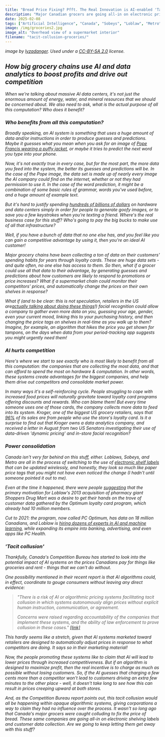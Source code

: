 ```yaml
---
title: "Bread Price Fixing? Pfft. The Real Innovation is AI-enabled 'Tacit Collusion'" 
description: "Major Canadian grocers are going all-in on electronic price tags, dynamic pricing, and AI. Should we be concerned?"
date: 2025-02-08
tags: ["Artificial Intelligence", "Canada", "Sobeys", "Loblaw", "Metro", "Groceries", "Food Prices", "Price Fixing", "Tacit Collusion", "Competition Bureau", "Facial Recognition", "Kroger"]
image: /img/groceries2.jpg
image_alt: "Overhead view of a supermarket interior"
filename: "tacit-collusion-groceries/"
---
```

<i>image by <a href="https://flickr.com/photos/lyza/" target="_blank">lyzadanger</a>. Used under a <a href="https://creativecommons.org/licenses/by-sa/2.0/" target="_blank">CC-BY-SA 2.0</a> license.

## How big grocery chains use AI and data analytics to boost profits and drive out competition

When we're talking about massive AI data centers, it's not just the enormous amount of energy, water, and mineral resources that we should be concerned about. We also need to ask, what is the actual purpose of all this computation? Who does it benefit?

### Who benefits from all this computation?

Broadly speaking, an AI system is something that uses a huge amount of data and/or instructions in order to produce guesses and predictions. Maybe it guesses what you mean when you ask for an image of <a href="https://www.buzzfeednews.com/article/chrisstokelwalker/pope-puffy-jacket-ai-midjourney-image-creator-interview" target="_blank">Pope Francis wearing a puffy jacket</a>, or maybe it tries to predict the next word you type into your phone.

Now, it's not exactly true in *every* case, but for the most part, the more data you feed into the system, the better its guesses and predictions will be. In the case of the Pope image, the data set is made up of nearly every image the AI company could find on the internet, whether or not they had permission to use it. In the case of the word prediction, it might be a combination of some basic rules of grammar, words you've used before, and a huge amount of example text.

But it's hard to justify spending <a href="https://www.businessinsider.com/big-tech-ai-capex-spend-meta-google-amazon-microsoft-earnings-2025-2" target="_blank">*hundreds of billions of dollars*</a> on hardware and data centers simply in order for people to generate goofy images, or to save you a few keystrokes when you're texting a friend. Where's the real business case for this stuff? Who's going to pay the big bucks to make use of all that infrastructure?

Well, if you have a bunch of data that no one else has, and you feel like you can gain a competitive advantage by using it, then you're an ideal AI customer!

Major grocery chains have been collecting a ton of data on their customers' spending habits for years through loyalty cards. These are huge data sets - and quite often, no one else has access to them. So then, what if a grocer could use all that data to their advantage, by generating guesses and predictions about how customers are likely to respond to promotions or price increases? What if a supermarket chain could monitor their competitors' prices, and automatically change the prices on their own shelves in response?

What if (and to be clear: this is not speculation, retailers in the US are<a href="https://www.warren.senate.gov/newsroom/press-releases/warren-casey-investigate-krogers-use-of-digital-price-tags-warn-of-grocery-giants-surge-pricing-causing-price-gouging-and-hurting-consumers" target="_blank">actually talking about doing these things</a>!) facial recognition could allow a company to gather even *more* data on you, guessing your age, gender, even your current mood, linking this to your purchasing history, and then changing the price tags on shelves in real-time as you walk up to them? Imagine, for example, an algorithm that hikes the price you get shown for tampons, on the days when data from your period-tracking app suggests you might urgently need them!

### AI hurts competition

Here's where we start to see exactly who is most likely to benefit from all this computation: the companies that are collecting the most data, and that can afford to spend the most on hardware & computation. In other words, these systems create advantages for the biggest companies, and help them drive out competitors and consolidate market power.

In many ways it's a self-reinforcing cycle. People struggling to cope with increased food prices will naturally gravitate toward loyalty card programs offering discounts and rewards. Who can blame them! But every time someone uses one of those cards, the company collects more data to feed into its system. Kroger, one of the biggest US grocery retailers, says that <a href="https://youtu.be/RTKlcBY8Fj8" target="_blank">96%</a> of its sales are from people who use the store's loyalty card. Is it a surprise to find out that Kroger owns a data analytics company, and received a letter in August from two US Senators investigating their use of data-driven 'dynamic pricing' and in-store facial recognition?

### Power consolidation

Canada isn't very far behind on this stuff, either. Loblaws, Sobeys, and Metro are all in the process of switching to the use of <a href="https://www.theglobeandmail.com/business/commentary/article-dynamic-prices-at-grocery-stores-electronic-labels-could-make/" target="_blank">electronic shelf labels</a> that can be updated wirelessly, and honestly, they look so much like paper price tags that you might not have even noticed the change (I hadn't until someone pointed it out to me). 

Even at the time it happened, there were people <a href="https://theitmediagroup.com/for-cios/technology/130-loblaw%E2%80%99s-big-data-play.html" target="_blank">suggesting</a> that the primary motivation for Loblaw's 2013 acquisition of pharmacy giant Shoppers Drug Mart was a desire to get their hands on the trove of customer data gathered by the Optimum loyalty card program, which already had 10 million members.

Cut to 2021: the program, now called PC Optimum, has data on 18 million Canadians, and Loblaw is <a href="https://news.chhma.ca/loblaws-move-to-become-the-leading-canadian-data-driven-powerhouse-is-impressive-and-a-little-scary/" target="_blank">hiring dozens of experts in AI and machine learning</a>, while expanding its empire into banking, advertising, and even apps like PC Health.

### 'Tacit collusion'

Thankfully, Canada's Competition Bureau has started to look into the potential impact of AI systems on the prices Canadians pay for things like groceries and rent - things that we can't do without.

One possibility mentioned in their recent report is that AI algorithms could, in effect, coordinate to gouge consumers without leaving any direct evidence:

<blockquote>"There is a risk of AI or algorithmic pricing systems facilitating tacit collusion in which systems autonomously align prices without explicit human instruction, communication, or agreement.

Concerns were raised regarding accountability of the companies that implement these systems, and the ability of law enforcement to prove collusion in these cases." <a href="https://competition-bureau.canada.ca/how-we-foster-competition/education-and-outreach/consultation-artificial-intelligence-and-competition-what-we-heard#fn21-rf" target="_blank">[link]</a></blockquote>

This hardly seems like a stretch, given that AI systems marketed toward retailers are designed to automatically adjust prices in response to what competitors are doing. It says so in their marketing material!

Now, the people promoting these systems like to claim that AI will lead to lower prices through increased competitiveness. But if an algorithm is designed to maximize profit, then the real incentive is to charge as much as possible without losing customers. So, if the AI guesses that charging a few cents *more* than a competitor won't lead to customers driving an extra few minutes to the other place - well, it doesn't take long to see how this can result in prices creeping upward at both stores.

And, as the Competition Bureau report points out, this tacit collusion would all be happening within opaque algorithmic systems, giving corporations a way to claim they had no influence over the process. It wasn't so long ago that Canada's major grocers were caught colluding to fix the price of bread. These same companies are going all-in on electronic shelving labels and customer data collection. Are we going to keep letting them get away with this stuff?
